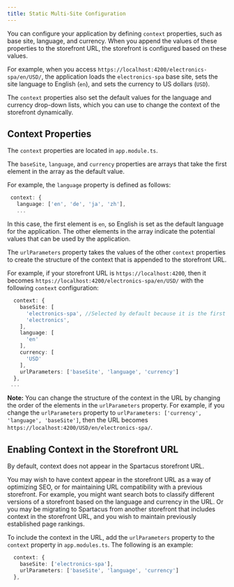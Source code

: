 ```yaml
---
title: Static Multi-Site Configuration
---
```


You can configure your application by defining `context` properties, such as base site, language, and currency. When you append the values of these properties to the storefront URL, the storefront is configured based on these values.

For example, when you access `https://localhost:4200/electronics-spa/en/USD/`, the application loads the `electronics-spa` base site, sets the site language to English (`en`), and sets the currency to US dollars (`USD`).

The `context` properties also set the default values for the language and currency drop-down lists, which you can use to change the context of the storefront dynamically.

## Context Properties

The `context` properties are located in `app.module.ts`.

The `baseSite`, `language`, and `currency` properties are arrays that take the first element in the array as the default value.

For example, the `language` property is defined as follows:

```typescript
 context: {
   language: ['en', 'de', 'ja', 'zh'],
   ...
```

In this case, the first element is `en`, so English is set as the default language for the application. The other elements in the array indicate the potential values that can be used by the application.

The `urlParameters` property takes the values of the other `context` properties to create the structure of the context that is appended to the storefront URL.

For example, if your storefront URL is `https://localhost:4200`, then it becomes `https://localhost:4200/electronics-spa/en/USD/` with the following `context` configuration:

```typescript
  context: {
    baseSite: [
      'electronics-spa', //Selected by default because it is the first element in the list
      'electronics',
    ],
    language: [
      'en'
    ],
    currency: [
      'USD'
    ],
    urlParameters: ['baseSite', 'language', 'currency']
  },
 ...
```

**Note:** You can change the structure of the context in the URL by changing the order of the elements in the `urlParameters` property. For example, if you change the `urlParameters` property to `urlParameters: ['currency', 'language', 'baseSite']`, then the URL becomes `https://localhost:4200/USD/en/electronics-spa/`.

## Enabling Context in the Storefront URL

By default, context does not appear in the Spartacus storefront URL.

You may wish to have context appear in the storefront URL as a way of optimizing SEO, or for maintaining URL compatibility with a previous storefront. For example, you might want search bots to classify different versions of a storefront based on the language and currency in the URL. Or you may be migrating to Spartacus from another storefront that includes context in the storefront URL, and you wish to maintain previously established page rankings.

To include the context in the URL, add the `urlParameters` property to the `context` property in `app.modules.ts`. The following is an example:

```ts
  context: {
    baseSite: ['electronics-spa'],
    urlParameters: ['baseSite', 'language', 'currency']
  },
```
